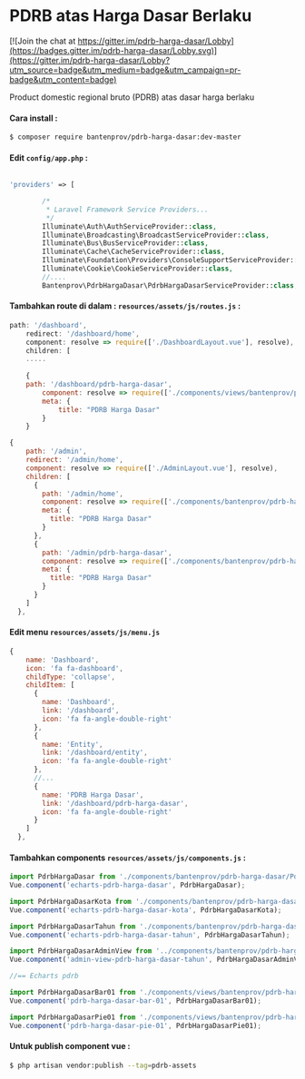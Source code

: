 # PDRB atas Harga Dasar Berlaku

[![Join the chat at https://gitter.im/pdrb-harga-dasar/Lobby](https://badges.gitter.im/pdrb-harga-dasar/Lobby.svg)](https://gitter.im/pdrb-harga-dasar/Lobby?utm_source=badge&utm_medium=badge&utm_campaign=pr-badge&utm_content=badge)

Product domestic regional bruto (PDRB) atas dasar harga berlaku

#### Cara install :

```bash
$ composer require bantenprov/pdrb-harga-dasar:dev-master
```

#### Edit `config/app.php` :
```php

'providers' => [

        /*
         * Laravel Framework Service Providers...
         */
        Illuminate\Auth\AuthServiceProvider::class,
        Illuminate\Broadcasting\BroadcastServiceProvider::class,
        Illuminate\Bus\BusServiceProvider::class,
        Illuminate\Cache\CacheServiceProvider::class,
        Illuminate\Foundation\Providers\ConsoleSupportServiceProvider::class,
        Illuminate\Cookie\CookieServiceProvider::class,
        //....
        Bantenprov\PdrbHargaDasar\PdrbHargaDasarServiceProvider::class,

```

#### Tambahkan route di dalam : `resources/assets/js/routes.js` :

```javascript
path: '/dashboard',
    redirect: '/dashboard/home',
    component: resolve => require(['./DashboardLayout.vue'], resolve),
    children: [
    .....
    
    {
    path: '/dashboard/pdrb-harga-dasar',
        component: resolve => require(['./components/views/bantenprov/pdrb-harga-dasar/DashboardPdrbHargaDasar.vue'], resolve),
        meta: {
            title: "PDRB Harga Dasar"
        }
    }
```

```javascript
{
    path: '/admin',
    redirect: '/admin/home',
    component: resolve => require(['./AdminLayout.vue'], resolve),
    children: [
      {
        path: '/admin/home',
        component: resolve => require(['./components/bantenprov/pdrb-harga-dasar/PdrbHargaDasarAdmin.show.vue'], resolve),
        meta: {
          title: "PDRB Harga Dasar"
        }
      },
      {
        path: '/admin/pdrb-harga-dasar',
        component: resolve => require(['./components/bantenprov/pdrb-harga-dasar/PdrbHargaDasarAdmin.show.vue'], resolve),
        meta: {
          title: "PDRB Harga Dasar"
        }
      }
    ]
  },

```

#### Edit menu `resources/assets/js/menu.js`

```javascript
{
    name: 'Dashboard',
    icon: 'fa fa-dashboard',
    childType: 'collapse',
    childItem: [
      {
        name: 'Dashboard',
        link: '/dashboard',
        icon: 'fa fa-angle-double-right'
      },
      {
        name: 'Entity',
        link: '/dashboard/entity',
        icon: 'fa fa-angle-double-right'
      },
      //...
      {
        name: 'PDRB Harga Dasar',
        link: '/dashboard/pdrb-harga-dasar',
        icon: 'fa fa-angle-double-right'
      }
    ]
  },
```


#### Tambahkan components `resources/assets/js/components.js` :

```javascript
import PdrbHargaDasar from './components/bantenprov/pdrb-harga-dasar/PdrbHargaDasar.chart.vue';
Vue.component('echarts-pdrb-harga-dasar', PdrbHargaDasar);

import PdrbHargaDasarKota from './components/bantenprov/pdrb-harga-dasar/PdrbHargaDasarKota.chart.vue';
Vue.component('echarts-pdrb-harga-dasar-kota', PdrbHargaDasarKota);

import PdrbHargaDasarTahun from './components/bantenprov/pdrb-harga-dasar/PdrbHargaDasarTahun.chart.vue';
Vue.component('echarts-pdrb-harga-dasar-tahun', PdrbHargaDasarTahun);

import PdrbHargaDasarAdminView from '../components/bantenprov/pdrb-harga-dasar/PdrbHargaDasarAdmin.view.vue';
Vue.component('admin-view-pdrb-harga-dasar-tahun', PdrbHargaDasarAdminView);

//== Echarts pdrb

import PdrbHargaDasarBar01 from './components/views/bantenprov/pdrb-harga-dasar/PdrbHargaDasarBar01.vue';
Vue.component('pdrb-harga-dasar-bar-01', PdrbHargaDasarBar01);

import PdrbHargaDasarPie01 from './components/views/bantenprov/pdrb-harga-dasar/PdrbHargaDasarPie01.vue';
Vue.component('pdrb-harga-dasar-pie-01', PdrbHargaDasarPie01);


```

#### Untuk publish component vue :

```bash
$ php artisan vendor:publish --tag=pdrb-assets
```


